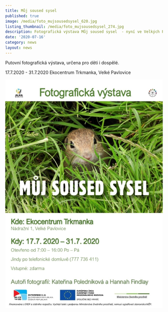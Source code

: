 ```yaml
---
title: Můj soused sysel
published: true
image: /media/foto_mujsousedsysel_620.jpg
listing_thumbnail: /media/foto_mujsousedsysel_274.jpg
description: Fotografická výstava Můj soused sysel  - nyní ve Velkých Pavlovicích
date: '2020-07-16'
category: news
layout: news
---
```

Putovní fotografická výstava, určena pro děti i dospělé.

17.7.2020 - 31.7.2020 Ekocentrum Trkmanka, Velké Pavlovice

![](/media/pozvánka_výstava-page-620.jpg)
